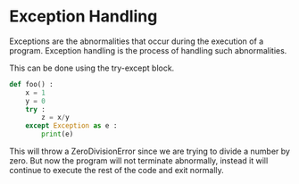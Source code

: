 # Exception Handling

Exceptions are the abnormalities that occur during the execution of a program. Exception handling is the process of handling such abnormalities.

This can be done using the try-except block.

```python
def foo() :
    x = 1
    y = 0
    try :
        z = x/y
    except Exception as e :
        print(e)
```

This will throw a ZeroDivisionError since we are trying to divide a number by zero. But now the program will not terminate abnormally, instead it will continue to execute the rest of the code and exit normally.
